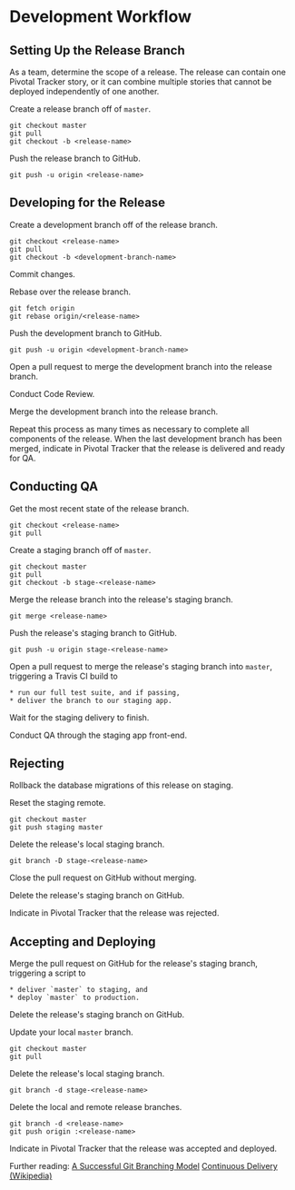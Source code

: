Development Workflow
====================

Setting Up the Release Branch
-----------------------------

As a team, determine the scope of a release. The release can contain one
Pivotal Tracker story, or it can combine multiple stories that cannot be
deployed independently of one another.

Create a release branch off of `master`.

    git checkout master
    git pull
    git checkout -b <release-name>

Push the release branch to GitHub.

    git push -u origin <release-name>

Developing for the Release
--------------------------

Create a development branch off of the release branch.

    git checkout <release-name>
    git pull
    git checkout -b <development-branch-name>

Commit changes.

Rebase over the release branch.

    git fetch origin
    git rebase origin/<release-name>

Push the development branch to GitHub.

    git push -u origin <development-branch-name>

Open a pull request to merge the development branch into the release branch.

Conduct Code Review.

Merge the development branch into the release branch.

Repeat this process as many times as necessary to complete all
components of the release. When the last development branch has been
merged, indicate in Pivotal Tracker that the release is delivered and
ready for QA.

Conducting QA
-------------

Get the most recent state of the release branch.

    git checkout <release-name>
    git pull

Create a staging branch off of `master`.

    git checkout master
    git pull
    git checkout -b stage-<release-name>

Merge the release branch into the release's staging branch.

    git merge <release-name>

Push the release's staging branch to GitHub.

    git push -u origin stage-<release-name>

Open a pull request to merge the release's staging branch into `master`,
triggering a Travis CI build to

    * run our full test suite, and if passing,
    * deliver the branch to our staging app.

Wait for the staging delivery to finish.

Conduct QA through the staging app front-end.

Rejecting
---------

Rollback the database migrations of this release on staging.

Reset the staging remote.

    git checkout master
    git push staging master

Delete the release's local staging branch.

    git branch -D stage-<release-name>

Close the pull request on GitHub without merging.

Delete the release's staging branch on GitHub.

Indicate in Pivotal Tracker that the release was rejected.

Accepting and Deploying
-----------------------

Merge the pull request on GitHub for the release's staging branch,
triggering a script to

    * deliver `master` to staging, and
    * deploy `master` to production.

Delete the release's staging branch on GitHub.

Update your local `master` branch.

    git checkout master
    git pull

Delete the release's local staging branch.

    git branch -d stage-<release-name>

Delete the local and remote release branches.

    git branch -d <release-name>
    git push origin :<release-name>

Indicate in Pivotal Tracker that the release was accepted and deployed.

Further reading:
[A Successful Git Branching Model](http://nvie.com/posts/a-successful-git-branching-model/)
[Continuous Delivery (Wikipedia)](https://en.wikipedia.org/wiki/Continuous_delivery)
